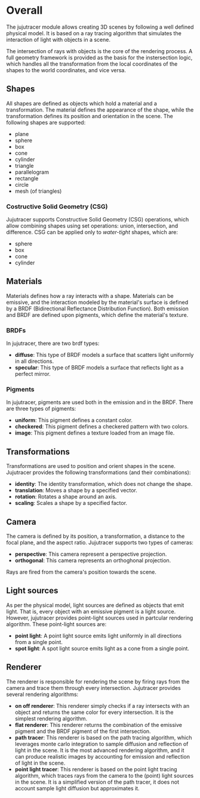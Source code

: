 # Overall
The jujutracer module allows creating 3D scenes by following a well defined physical model. It is based on a ray tracing algorithm that simulates the interaction of light with objects in a scene.

The intersection of rays with objects is the core of the rendering process. A full geometry framework is provided as the basis for the instersection logic, which handles all the transformation from the local coordinates of the shapes to the world coordinates, and vice versa.

## Shapes
All shapes are defined as objects which hold a material and a transformation. The material defines the appearance of the shape, while the transformation defines its position and orientation in the scene. The following shapes are supported:
- plane
- sphere
- box
- cone
- cylinder
- triangle
- parallelogram
- rectangle
- circle
- mesh (of triangles)

### Costructive Solid Geometry (CSG)
Jujutracer supports Constructive Solid Geometry (CSG) operations, which allow combining shapes using set operations: union, intersection, and difference.
CSG can be applied only to *water-tight* shapes, which are:
- sphere
- box
- cone
- cylinder

## Materials
Materials defines how a ray interacts with a shape. Materials can be emissive, and the interaction modeled by the material's surface is defined by a BRDF (Bidirectional Reflectance Distribution Function). Both emission and BRDF are defined upon pigments, which define the material's texture.
### BRDFs
In jujutracer, there are two brdf types:
- **diffuse**: This type of BRDF models a surface that scatters light uniformly in all directions.
- **specular**: This type of BRDF models a surface that reflects light as a perfect mirror.
### Pigments
In jujutracer, pigments are used both in the emission and in the BRDF. There are three types of pigments:
- **uniform**: This pigment defines a constant color.
- **checkered**: This pigment defines a checkered pattern with two colors.
- **image**: This pigment defines a texture loaded from an image file.

## Transformations
Transformations are used to position and orient shapes in the scene. Jujutracer provides the following transformations (and their combinations):
- **identity**: The identity transformation, which does not change the shape.
- **translation**: Moves a shape by a specified vector.
- **rotation**: Rotates a shape around an axis.
- **scaling**: Scales a shape by a specified factor.

## Camera
The camera is defined by its position, a transformation, a distance to the focal plane, and the aspect ratio. Jujutracer supports two types of cameras:
- **perspective**: This camera represent a perspective projection.
- **orthogonal**: This camera represents an orthoghonal projection.

Rays are fired from the camera's position towards the scene.

## Light sources
As per the physical model, light sources are defined as objects that emit light. That is, every object with an emissive pigment is a light source. However, jujutracer provides point-light sources used in partcular rendering algorithm. These point-light sources are:
- **point light**: A point light source emits light uniformly in all directions from a single point.
- **spot light**: A spot light source emits light as a cone from a single point.

## Renderer
The renderer is responsible for rendering the scene by firing rays from the camera and trace them through every intersection.
Jujutracer provides several rendering algorithms:
- **on off renderer**: This renderer simply checks if a ray intersects with an object and returns the same color for every intersection. It is the simplest rendering algorithm.
- **flat renderer**: This renderer returns the combination of the emissive pigment and the BRDF pigment of the first intersection. 
- **path tracer**: This renderer is based on the path tracing algorithm, which leverages monte carlo integration to sample diffusion and reflection of light in the scene. It is the most advanced rendering algorithm, and it can produce realistic images by accounting for emission and reflection of light in the scene.
- **point light tracer**: This renderer is based on the point light tracing algorithm, which traces rays from the camera to the (point) light sources in the scene. It is a simplified version of the path tracer, it does not account sample light diffusion but approximates it.